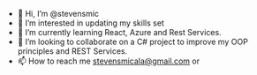 - 👋 Hi, I’m @stevensmic
- 👀 I’m interested in updating my skills set
- 🌱 I’m currently learning React, Azure and Rest Services.
- 💞️ I’m looking to collaborate on a C# project to improve my OOP principles and REST Services.
- 📫 How to reach me stevensmicala@gmail.com or 

<!---
stevensmic/stevensmic is a ✨ special ✨ repository because its `README.md` (this file) appears on your GitHub profile.
You can click the Preview link to take a look at your changes.
--->
